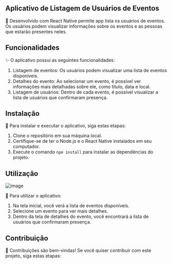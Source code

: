 ## Aplicativo de Listagem de Usuários de Eventos

📱 Desenvolvido com React Native permite app lista os usuários de eventos. Os usuários podem visualizar informações sobre os eventos e as pessoas que estarão presentes neles.

## Funcionalidades

✨ O aplicativo possui as seguintes funcionalidades:
1. Listagem de eventos: Os usuários podem visualizar uma lista de eventos disponíveis.
2. Detalhes do evento: Ao selecionar um evento, é possível ver informações mais detalhadas sobre ele, como título, data e local.
3. Listagem de usuários: Dentro de cada evento, é possível visualizar a lista de usuários que confirmaram presença.

## Instalação

🔧 Para instalar e executar o aplicativo, siga estas etapas:

1. Clone o repositório em sua máquina local.
2. Certifique-se de ter o Node.js e o React Native instalados em seu computador.
3. Execute o comando `npm install` para instalar as dependências do projeto.

## Utilização

![image](https://github.com/Guilhermefonseca2021/hostelList_MOBILE/assets/92196697/dec569d8-0dbd-4861-8c29-563d104578de)


🚀 Para utilizar o aplicativo:

1. Na tela inicial, você verá a lista de eventos disponíveis.
2. Selecione um evento para ver mais detalhes.
3. Dentro da tela de detalhes do evento, você encontrará a lista de usuários que confirmaram presença.

## Contribuição

🤝 Contribuições são bem-vindas! Se você quiser contribuir com este projeto, siga estas etapas:
